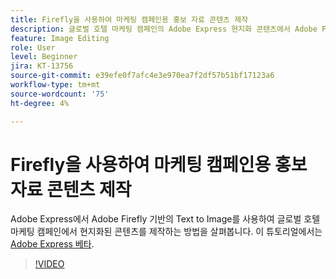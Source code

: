 ```yaml
---
title: Firefly을 사용하여 마케팅 캠페인용 홍보 자료 콘텐츠 제작
description: 글로벌 호텔 마케팅 캠페인의 Adobe Express 현지화 콘텐츠에서 Adobe Firefly 기반의 Text to Image를 사용하는 방법에 대해 학습합니다
feature: Image Editing
role: User
level: Beginner
jira: KT-13756
source-git-commit: e39efe0f7afc4e3e970ea7f2df57b51bf17123a6
workflow-type: tm+mt
source-wordcount: '75'
ht-degree: 4%

---
```


# Firefly을 사용하여 마케팅 캠페인용 홍보 자료 콘텐츠 제작

Adobe Express에서 Adobe Firefly 기반의 Text to Image를 사용하여 글로벌 호텔 마케팅 캠페인에서 현지화된 콘텐츠를 제작하는 방법을 살펴봅니다. 이 튜토리얼에서는 [Adobe Express 베타](https://www.adobe.com/express/).

>[!VIDEO](https://video.tv.adobe.com/v/3422426?quality=12&learn=on&hidetitle=true)
